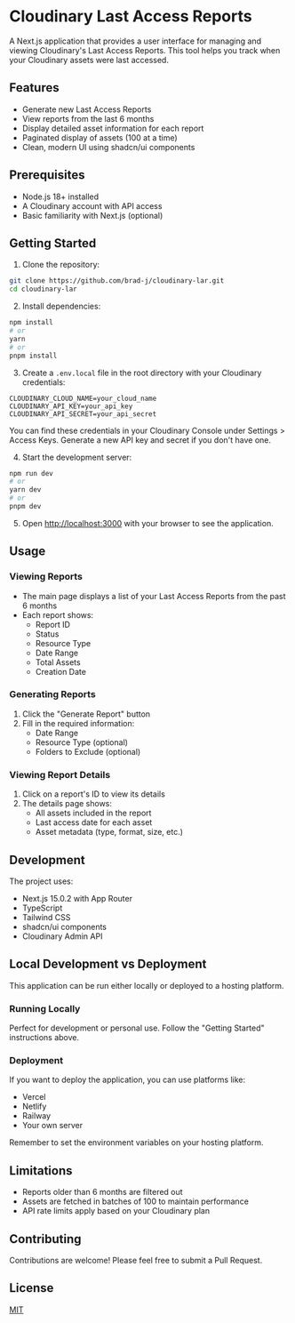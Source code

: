 # Cloudinary Last Access Reports

A Next.js application that provides a user interface for managing and viewing Cloudinary's Last Access Reports. This tool helps you track when your Cloudinary assets were last accessed.

## Features

- Generate new Last Access Reports
- View reports from the last 6 months
- Display detailed asset information for each report
- Paginated display of assets (100 at a time)
- Clean, modern UI using shadcn/ui components

## Prerequisites

- Node.js 18+ installed
- A Cloudinary account with API access
- Basic familiarity with Next.js (optional)

## Getting Started

1. Clone the repository:

```bash
git clone https://github.com/brad-j/cloudinary-lar.git
cd cloudinary-lar
```

2. Install dependencies:

```bash
npm install
# or
yarn
# or
pnpm install
```

3. Create a `.env.local` file in the root directory with your Cloudinary credentials:

```env
CLOUDINARY_CLOUD_NAME=your_cloud_name
CLOUDINARY_API_KEY=your_api_key
CLOUDINARY_API_SECRET=your_api_secret
```

You can find these credentials in your Cloudinary Console under Settings > Access Keys. Generate a new API key and secret if you don't have one.

4. Start the development server:

```bash
npm run dev
# or
yarn dev
# or
pnpm dev
```

5. Open [http://localhost:3000](http://localhost:3000) with your browser to see the application.

## Usage

### Viewing Reports

- The main page displays a list of your Last Access Reports from the past 6 months
- Each report shows:
  - Report ID
  - Status
  - Resource Type
  - Date Range
  - Total Assets
  - Creation Date

### Generating Reports

1. Click the "Generate Report" button
2. Fill in the required information:
   - Date Range
   - Resource Type (optional)
   - Folders to Exclude (optional)

### Viewing Report Details

1. Click on a report's ID to view its details
2. The details page shows:
   - All assets included in the report
   - Last access date for each asset
   - Asset metadata (type, format, size, etc.)

## Development

The project uses:

- Next.js 15.0.2 with App Router
- TypeScript
- Tailwind CSS
- shadcn/ui components
- Cloudinary Admin API

## Local Development vs Deployment

This application can be run either locally or deployed to a hosting platform.

### Running Locally

Perfect for development or personal use. Follow the "Getting Started" instructions above.

### Deployment

If you want to deploy the application, you can use platforms like:

- Vercel
- Netlify
- Railway
- Your own server

Remember to set the environment variables on your hosting platform.

## Limitations

- Reports older than 6 months are filtered out
- Assets are fetched in batches of 100 to maintain performance
- API rate limits apply based on your Cloudinary plan

## Contributing

Contributions are welcome! Please feel free to submit a Pull Request.

## License

[MIT](LICENSE)
